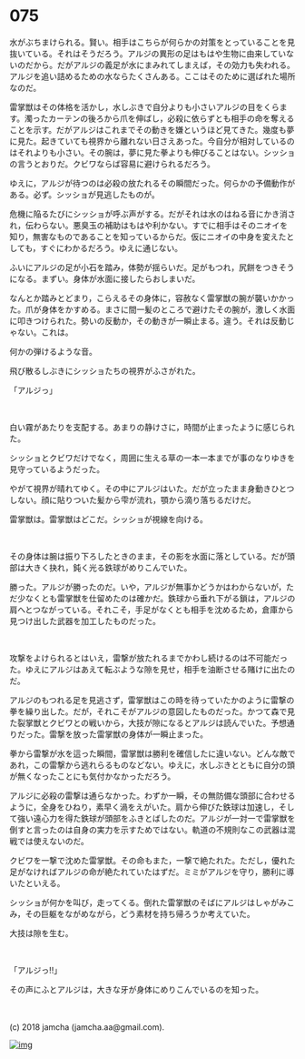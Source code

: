# 075

水がぶちまけられる。賢い。相手はこちらが何らかの対策をとっていることを見抜いている。それはそうだろう。アルジの異形の足はもはや生物に由来していないのだから。だがアルジの義足が水にまみれてしまえば，その効力も失われる。アルジを追い詰めるための水ならたくさんある。ここはそのために選ばれた場所なのだ。  

雷掌獣はその体格を活かし，水しぶきで自分よりも小さいアルジの目をくらます。濁ったカーテンの後ろから爪を伸ばし，必殺に依らずとも相手の命を奪えることを示す。だがアルジはこれまでその動きを嫌というほど見てきた。幾度も夢に見た。起きていても視界から離れない日さえあった。今自分が相対しているのはそれよりも小さい。その腕は，夢に見た拳よりも伸びることはない。シッショの言うとおりだ。クビワならば容易に避けられるだろう。  

ゆえに，アルジが待つのは必殺の放たれるその瞬間だった。何らかの予備動作がある。必ず。シッショが見逃したものが。  

危機に陥るたびにシッショが呼ぶ声がする。だがそれは水のはねる音にかき消され，伝わらない。悪臭玉の補助はもはや利かない。すでに相手はそのニオイを知り，無害なものであることを知っているからだ。仮にニオイの中身を変えたとしても，すぐにわかるだろう。ゆえに通じない。  

ふいにアルジの足が小石を踏み，体勢が揺らいだ。足がもつれ，尻餅をつきそうになる。まずい。身体が水面に接したらおしまいだ。  

なんとか踏みとどまり，こらえるその身体に，容赦なく雷掌獣の腕が襲いかかった。爪が身体をかすめる。まさに間一髪のところで避けたその腕が，激しく水面に叩きつけられた。勢いの反動か，その動きが一瞬止まる。違う。それは反動じゃない。これは。  

何かの弾けるような音。  

飛び散るしぶきにシッショたちの視界がふさがれた。  

「アルジっ」  

<br>  

白い霧があたりを支配する。あまりの静けさに，時間が止まったように感じられた。  

シッショとクビワだけでなく，周囲に生える草の一本一本までが事のなりゆきを見守っているようだった。  

やがて視界が晴れてゆく。その中にアルジはいた。だが立ったまま身動きひとつしない。顔に貼りついた髪から雫が流れ，顎から滴り落ちるだけだ。  

雷掌獣は。雷掌獣はどこだ。シッショが視線を向ける。  

<br>  

その身体は腕は振り下ろしたときのまま，その影を水面に落としている。だが頭部は大きく抉れ，鈍く光る鉄球がめりこんでいた。  

勝った。アルジが勝ったのだ。いや，アルジが無事かどうかはわからないが，ただ少なくとも雷掌獣を仕留めたのは確かだ。鉄球から垂れ下がる鎖は，アルジの肩へとつながっている。それこそ，手足がなくとも相手を沈めるため，倉庫から見つけ出した武器を加工したものだった。  

<br>  

攻撃をよけられるとはいえ，雷撃が放たれるまでかわし続けるのは不可能だった。ゆえにアルジはあえて転ぶような隙を見せ，相手を油断させる賭けに出たのだ。  

アルジのもつれる足を見逃さず，雷掌獣はこの時を待っていたかのように雷撃の拳を繰り出した。だが，それこそがアルジの意図したものだった。かつて森で見た裂掌獣とクビワとの戦いから，大技が隙になるとアルジは読んでいた。予想通りだった。雷撃を放った雷掌獣の身体が一瞬止まった。  

拳から雷撃が水を這った瞬間，雷掌獣は勝利を確信したに違いない。どんな敵であれ，この雷撃から逃れらるものなどない。ゆえに，水しぶきとともに自分の頭が無くなったことにも気付かなかっただろう。  

アルジに必殺の雷撃は通らなかった。わずか一瞬，その無防備な頭部に合わせるように，全身をひねり，素早く渦をえがいた。肩から伸びた鉄球は加速し，そして強い遠心力を得た鉄球が頭部をふきとばしたのだ。アルジが一対一で雷掌獣を倒すと言ったのは自身の実力を示すためではない。軌道の不規則なこの武器は混戦では使えないのだ。  

クビワを一撃で沈めた雷掌獣。その命もまた，一撃で絶たれた。ただし，優れた足がなければアルジの命が絶たれていたはずだ。ミミがアルジを守り，勝利に導いたといえる。  

シッショが何かを叫び，走ってくる。倒れた雷掌獣のそばにアルジはしゃがみこみ，その巨躯をながめながら，どう素材を持ち帰ろうか考えていた。  

大技は隙を生む。  

<br>  

「アルジっ!!」  

その声にふとアルジは，大きな牙が身体にめりこんでいるのを知った。  

<br>  
<br>  
(c) 2018 jamcha (jamcha.aa@gmail.com).  

[![img](http://i.creativecommons.org/l/by-nc-sa/4.0/88x31.png)](http://creativecommons.org/licenses/by-nc-sa/4.0/deed)